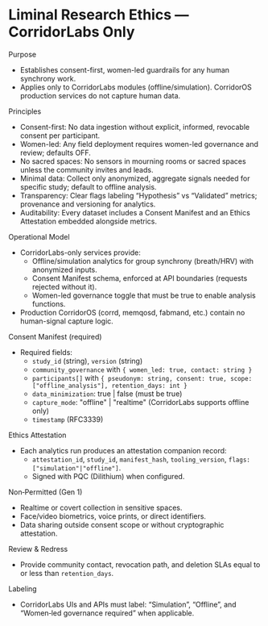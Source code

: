 # Liminal Research Ethics — CorridorLabs Only

Purpose
- Establishes consent-first, women-led guardrails for any human synchrony work.
- Applies only to CorridorLabs modules (offline/simulation). CorridorOS production services do not capture human data.

Principles
- Consent-first: No data ingestion without explicit, informed, revocable consent per participant.
- Women-led: Any field deployment requires women-led governance and review; defaults OFF.
- No sacred spaces: No sensors in mourning rooms or sacred spaces unless the community invites and leads.
- Minimal data: Collect only anonymized, aggregate signals needed for specific study; default to offline analysis.
- Transparency: Clear flags labeling “Hypothesis” vs “Validated” metrics; provenance and versioning for analytics.
- Auditability: Every dataset includes a Consent Manifest and an Ethics Attestation embedded alongside metrics.

Operational Model
- CorridorLabs-only services provide:
  - Offline/simulation analytics for group synchrony (breath/HRV) with anonymized inputs.
  - Consent Manifest schema, enforced at API boundaries (requests rejected without it).
  - Women-led governance toggle that must be true to enable analysis functions.
- Production CorridorOS (corrd, memqosd, fabmand, etc.) contain no human-signal capture logic.

Consent Manifest (required)
- Required fields:
  - `study_id` (string), `version` (string)
  - `community_governance` with `{ women_led: true, contact: string }`
  - `participants[]` with `{ pseudonym: string, consent: true, scope: ["offline_analysis"], retention_days: int }`
  - `data_minimization`: true | false (must be true)
  - `capture_mode`: "offline" | "realtime" (CorridorLabs supports offline only)
  - `timestamp` (RFC3339)

Ethics Attestation
- Each analytics run produces an attestation companion record:
  - `attestation_id`, `study_id`, `manifest_hash`, `tooling_version`, `flags: ["simulation"|"offline"]`.
  - Signed with PQC (Dilithium) when configured.

Non‑Permitted (Gen 1)
- Realtime or covert collection in sensitive spaces.
- Face/video biometrics, voice prints, or direct identifiers.
- Data sharing outside consent scope or without cryptographic attestation.

Review & Redress
- Provide community contact, revocation path, and deletion SLAs equal to or less than `retention_days`.

Labeling
- CorridorLabs UIs and APIs must label: “Simulation”, “Offline”, and “Women‑led governance required” when applicable.

